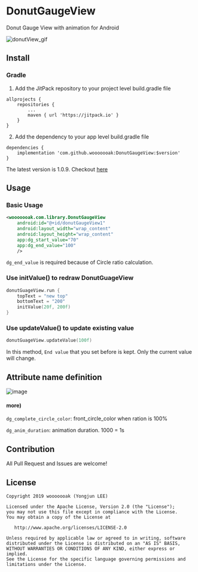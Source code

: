 # DonutGaugeView

Donut Gauge View with animation for Android

![donutView_gif](https://user-images.githubusercontent.com/18481078/67137392-51d95500-f26f-11e9-8c8b-edf31d61cdc7.gif)

## Install

### Gradle

1. Add the JitPack repository to your project level build.gradle file

```
allprojects {
    repositories {
        ...
        maven { url 'https://jitpack.io' }
    }
}
```

2. Add the dependency to your app level build.gradle file

```
dependencies {
    implementation 'com.github.wooooooak:DonutGaugeView:$version'
}
```

The latest version is 1.0.9. Checkout [here](https://github.com/wooooooak/DonutGaugeView/releases)

## Usage

### Basic Usage

```xml
<wooooooak.com.library.DonutGaugeView
    android:id="@+id/donutGaugeView1"
    android:layout_width="wrap_content"
    android:layout_height="wrap_content"
    app:dg_start_value="70"
    app:dg_end_value="100"
    />
```

`dg_end_value` is required because of Circle ratio calculation.

### Use initValue() to redraw DonutGuageView

```kotlin
donutGuageView.run {
    topText = "new top"
    bottomText = "200"
    initValue(20f, 200f)
}
```

### Use updateValue() to update existing value

```kotlin
donutGuageView.updateValue(100f)
```

In this method, `End value` that you set before is kept. Only the current value will change.

## Attribute name definition

![image](https://user-images.githubusercontent.com/18481078/67140578-cd9ac800-f296-11e9-851c-03d3ab7fa8e7.png)

#### more)

`dg_complete_circle_color`: front_circle_color when ration is 100%

`dg_anim_duration`: animation duration. 1000 = 1s

## Contribution

All Pull Request and Issues are welcome!

## License

```
Copyright 2019 wooooooak (Yongjun LEE)

Licensed under the Apache License, Version 2.0 (the "License");
you may not use this file except in compliance with the License.
You may obtain a copy of the License at

   http://www.apache.org/licenses/LICENSE-2.0

Unless required by applicable law or agreed to in writing, software
distributed under the License is distributed on an "AS IS" BASIS,
WITHOUT WARRANTIES OR CONDITIONS OF ANY KIND, either express or implied.
See the License for the specific language governing permissions and
limitations under the License.
```

